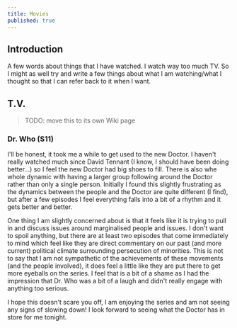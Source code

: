 ```yaml
---
title: Movies
published: true
---
```


## Introduction

A few words about things that I have watched. I watch way too much TV. So I might as well try and write a few things about what I am watching/what I thought so that I can refer back to it when I want.

## T.V.

> TODO: move this to its own Wiki page

### Dr. Who (S11)

I'll be honest, it took me a while to get used to the new Doctor. I haven't really watched much since David Tennant (I know, I should have been doing better...) so I feel the new Doctor had big shoes to fill. There is also whe whole dynamic with having a larger group following around the Doctor rather than only a single person. Initially I found this slightly frustrating as the dynamics between the people and the Doctor are quite different (I find), but after a few episodes I feel everything falls into a bit of a rhythm and it gets better and better.

One thing I am slightly concerned about is that it feels like it is trying to pull in and discuss issues around marginalised people and issues. I don't want to spoil anything, but there are at least two episodes that come immediately to mind which feel like they are direct commentary on our past (and more current) political climate surrounding persecution of minorities. This is not to say that I am not sympathetic of the achievements of these movements (and the people involved), it does feel a little like they are put there to get more eyeballs on the series. I feel that is a bit of a shame as I had the impression that Dr. Who was a bit of a laugh and didn't really engage with anything too serious.

I hope this doesn't scare you off, I am enjoying the series and am not seeing any signs of slowing down! I look forward to seeing what the Doctor has in store for me tonight.